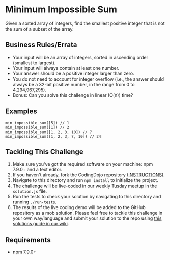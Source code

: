 # Minimum Impossible Sum

Given a sorted array of integers, find the smallest positive integer that is not the sum of a subset of the array.

## Business Rules/Errata

- Your input will be an array of integers, sorted in ascending order (smallest to largest).
- Your input will always contain at least one number.
- Your answer should be a positive integer larger than zero.
- You do not need to account for integer overflow (i.e., the answer should always be a 32-bit positive number,  in the range from 0 to 4,294,967,295).
- Bonus: Can you solve this challenge in linear (O(n)) time?

## Examples

```
min_impossible_sum([5]) // 1
min_impossible_sum([1]) // 2
min_impossible_sum([1, 2, 3, 10]) // 7
min_impossible_sum([1, 2, 3, 7, 10]) // 24

```

## Tackling This Challenge

1. Make sure you've got the required software on your machine: npm 7.9.0+ and a text editor.
2. If you haven't already, fork the CodingDojo repository ([INSTRUCTIONS](https://docs.github.com/en/github/getting-started-with-github/fork-a-repo)).
3. Navigate to this directory and run `npm install` to initialize the project.
4. The challenge will be live-coded in our weekly Tusday meetup in the `solution.js` file.
5. Run the tests to check your solution by navigating to this directory and running `./run-tests`.
6. The results of the live coding demo will be added to the GitHub repository as a mob solution. Please feel free to tackle this challenge in your own way/language and submit your solution to the repo using [this solutions guide in our wiki](https://github.com/codeconnector/CodingDojo/wiki#solutions).

## Requirements

- npm 7.9.0+